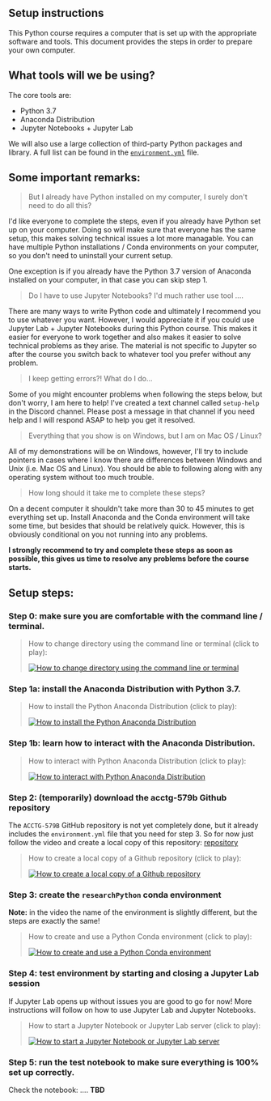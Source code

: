 ## Setup instructions

This Python course requires a computer that is set up with the appropriate software and tools. This document provides the steps in order to prepare your own computer. 

## What tools will we be using?

The core tools are:

* Python 3.7 
* Anaconda Distribution
* Jupyter Notebooks + Jupyter Lab

We will also use a large collection of third-party Python packages and library. A full list can be found in the [`environment.yml`](https://github.com/TiesdeKok/acctg-579b/blob/master/environment.yml) file. 

## Some important remarks:

> But I already have Python installed on my computer, I surely don't need to do all this?

I'd like everyone to complete the steps, even if you already have Python set up on your computer. Doing so will make sure that everyone has the same setup, this makes solving technical issues a lot more managable. You can have multiple Python installations / Conda environments on your computer, so you don't need to uninstall your current setup. 

One exception is if you already have the Python 3.7 version of Anaconda installed on your computer, in that case you can skip step 1. 

> Do I have to use Jupyter Notebooks? I'd much rather use tool .... 

There are many ways to write Python code and ultimately I recommend you to use whatever you want. However, I would appreciate it if you could use Jupyter Lab + Jupyter Notebooks during this Python course. This makes it easier for everyone to work together and also makes it easier to solve technical problems as they arise. The material is not specific to Jupyter so after the course you switch back to whatever tool you prefer without any problem. 

> I keep getting errors?! What do I do... 

Some of you might encounter problems when following the steps below, but don't worry, I am here to help! I've created a text channel called `setup-help` in the Discord channel. Please post a message in that channel if you need help and I will respond ASAP to help you get it resolved. 

> Everything that you show is on Windows, but I am on Mac OS / Linux? 

All of my demonstrations will be on Windows, however, I'll try to include pointers in cases where I know there are differences between Windows and Unix (i.e. Mac OS and Linux). You should be able to following along with any operating system without too much trouble. 

> How long should it take me to complete these steps?

On a decent computer it shouldn't take more than 30 to 45 minutes to get everything set up. Install Anaconda and the Conda environment will take some time, but besides that should be relatively quick. However, this is obviously conditional on you not running into any problems. 

**I strongly recommend to try and complete these steps as soon as possible, this gives us time to resolve any problems before the course starts.**  

## Setup steps:

###  **Step 0:** make sure you are comfortable with the command line / terminal. 

> How to change directory using the command line or terminal (click to play):  
> 
> [![How to change directory using the command line or terminal](https://img.youtube.com/vi/1rUFqkRQkok/0.jpg)](https://www.youtube.com/watch?v=1rUFqkRQkok "How to change directory using the command line or terminal")

###  **Step 1a:** install the Anaconda Distribution with Python 3.7.

> How to install the Python Anaconda Distribution (click to play):  
> 
> [![How to install the Python Anaconda Distribution](https://img.youtube.com/vi/_hsPV5ZZoJo/0.jpg)](https://www.youtube.com/watch?v=_hsPV5ZZoJo "How to install the Python Anaconda Distribution")

###  **Step 1b:** learn how to interact with the Anaconda Distribution.

> How to interact with Python Anaconda Distribution (click to play):  
> 
> [![How to interact with Python Anaconda Distribution](https://img.youtube.com/vi/pu2vVRUUVao/0.jpg)](https://www.youtube.com/watch?v=pu2vVRUUVao "How to interact with Python Anaconda Distribution")

###  **Step 2:** (temporarily) download the acctg-579b Github repository

The `ACCTG-579B` GitHub repository is not yet completely done, but it already includes the `environment.yml` file that you need for step 3. So for now just follow the video and create a local copy of this repository: [repository](https://github.com/TiesdeKok/acctg-579B)  

> How to create a local copy of a Github repository  (click to play):  
> 
> [![How to create a local copy of a Github repository](https://img.youtube.com/vi/lnAAw97hVk0/0.jpg)](https://www.youtube.com/watch?v=lnAAw97hVk0 "How to create a local copy of a Github repository")

###  **Step 3:** create the `researchPython` conda environment

**Note:** in the video the name of the environment is slightly different, but the steps are exactly the same! 

> How to create and use a Python Conda environment (click to play):  
> 
> [![How to create and use a Python Conda environment](https://img.youtube.com/vi/CsqHyPMDSnc/0.jpg)](https://www.youtube.com/watch?v=CsqHyPMDSnc "How to create and use a Python Conda environment")

### **Step 4:** test environment by starting and closing a Jupyter Lab session

If Jupyter Lab opens up without issues you are good to go for now! More instructions will follow on how to use Jupyter Lab and Jupyter Notebooks.

> How to start a Jupyter Notebook or Jupyter Lab server (click to play):  
> 
> [![How to start a Jupyter Notebook or Jupyter Lab server](https://img.youtube.com/vi/pHvIGIRhFM8/0.jpg)](https://www.youtube.com/watch?v=pHvIGIRhFM8 "How to start a Jupyter Notebook or Jupyter Lab server")

### **Step 5:** run the test notebook to make sure everything is 100% set up correctly. 

Check the notebook: .... **TBD**